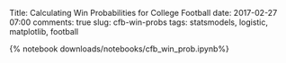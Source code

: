 Title: Calculating Win Probabilities for College Football
date: 2017-02-27 07:00
comments: true
slug: cfb-win-probs
tags: statsmodels, logistic, matplotlib, football

{% notebook downloads/notebooks/cfb_win_prob.ipynb%}
